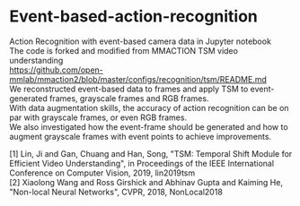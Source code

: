 # Event-based-action-recognition
Action Recognition with event-based camera data in Jupyter notebook   
The code is forked and modified from MMACTION TSM video understanding  
https://github.com/open-mmlab/mmaction2/blob/master/configs/recognition/tsm/README.md  
We reconstructed event-based data to frames and apply TSM to event-generated frames, grayscale frames and RGB frames.  
With data augmentation skills, the accuracy of action recognition can be on par with grayscale frames, or even RGB frames.  
We also investigated how the event-frame should be generated and how to augment grayscale frames with event points to achieve improvements.  

[1] Lin, Ji and Gan, Chuang and Han, Song, "TSM: Temporal Shift Module for Efficient Video Understanding", in Proceedings of the IEEE International Conference on Computer Vision, 2019, lin2019tsm   
[2] Xiaolong Wang and Ross Girshick and Abhinav Gupta and Kaiming He, "Non-local Neural Networks", CVPR, 2018, NonLocal2018

